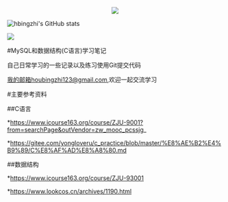 <div align="center">  
  <img  src="https://github-readme-streak-stats.herokuapp.com?user=LookSin&theme=onedark&date_format=M%20j%5B%2C%20Y%5D" />
</div>

![hbingzhi's GitHub stats](https://github-readme-stats.vercel.app/api?username=LookSin&show_icons=true)

<img src="https://img.shields.io/badge/gitHub-%E8%AE%A9%E8%87%AA%E6%88%91%E4%BB%8B%E7%BB%8D%E5%8F%98%E5%BE%97%E6%9B%B4%E5%A5%BD-brightgreen" />

#MySQL和数据结构(C语言)学习笔记

自己日常学习的一些记录以及练习使用Git提交代码

我的邮箱houbingzhi123@gmail.com,欢迎一起交流学习

#主要参考资料

##C语言

 *https://www.icourse163.org/course/ZJU-9001?from=searchPage&outVendor=zw_mooc_pcssjg_
 
 *https://gitee.com/yongloveru/c_practice/blob/master/%E8%AE%B2%E4%B9%89/C%E8%AF%AD%E8%A8%80.md
 
##数据结构

 *https://www.icourse163.org/course/ZJU-93001
 
 *https://www.lookcos.cn/archives/1190.html
